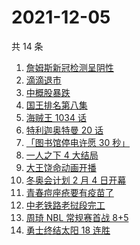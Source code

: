 # 2021-12-05

共 14 条

<!-- BEGIN ZHIHUSEARCH -->
<!-- 最后更新时间 Sun Dec 05 2021 05:07:59 GMT+0800 (China Standard Time) -->
1. [詹姆斯新冠检测呈阴性](https://www.zhihu.com/search?q=詹姆斯)
1. [滴滴退市](https://www.zhihu.com/search?q=滴滴)
1. [中概股暴跌](https://www.zhihu.com/search?q=中概股)
1. [国王排名第八集](https://www.zhihu.com/search?q=国王排名)
1. [海贼王 1034 话](https://www.zhihu.com/search?q=海贼王)
1. [特利迦奥特曼 20 话](https://www.zhihu.com/search?q=特利迦奥特曼)
1. [「图书馆停电许愿 30 秒」](https://www.zhihu.com/search?q=图书馆停电30秒原文)
1. [一人之下 4 大结局](https://www.zhihu.com/search?q=一人之下4)
1. [大王饶命动画开播](https://www.zhihu.com/search?q=大王饶命)
1. [冬奥会计划 2 月 4 日开幕 ](https://www.zhihu.com/search?q=冬奥会开幕)
1. [青春痘座疮要有疫苗了](https://www.zhihu.com/search?q=青春痘疫苗)
1. [中老铁路老挝段完工](https://www.zhihu.com/search?q=中老铁路)
1. [周琦 NBL 常规赛首战 8+5](https://www.zhihu.com/search?q=周琦)
1. [勇士终结太阳 18 连胜](https://www.zhihu.com/search?q=勇士)
<!-- END ZHIHUSEARCH -->
